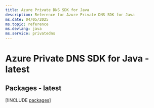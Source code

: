 ```yaml
---
title: Azure Private DNS SDK for Java
description: Reference for Azure Private DNS SDK for Java
ms.date: 04/05/2025
ms.topic: reference
ms.devlang: java
ms.service: privatedns
---
```

# Azure Private DNS SDK for Java - latest
## Packages - latest
[!INCLUDE [packages](private-dns-index.md)]